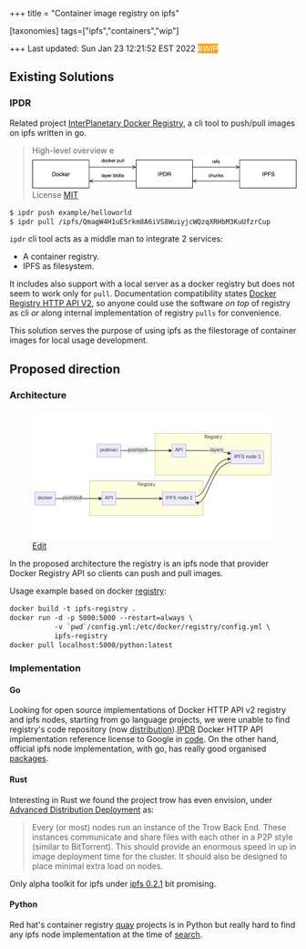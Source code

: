 +++
title = "Container image registry on ipfs"

[taxonomies]
tags=["ipfs","containers","wip"]

+++
Last updated: Sun Jan 23 12:21:52 EST 2022 <em style="color: #FFFFFF; background-color: #FCA311">#WIP</em>

## Existing Solutions

### IPDR

Related project [InterPlanetary Docker Registry](https://github.com/ipdr/ipdr), a cli tool to push/pull images on ipfs written in go.

> High-level overview
e <img src="/assets/blog/container_image_registry_on_ipfs/ipdr_arch.png" />
> License [MIT](https://github.com/ipdr/ipdr/blob/master/LICENSE)

```
$ ipdr push example/helloworld
$ ipdr pull /ipfs/QmagW4H1uE5rkm8A6iVS8WuiyjcWQzqXRHbM3KuUfzrCup
```

`ipdr` cli tool acts as a middle man to integrate 2 services:
- A container registry.
- IPFS as filesystem.

It includes also support with a local server as a docker registry but does not seem to work only for `pull`.  Documentation compatibility states [Docker Registry HTTP API V2](https://docs.docker.com/registry/spec/api/#docker-registry-http-api-v2), so anyone could use the software _on top_ of registry as cli _or_ along internal implementation of registry `pulls` for convenience.

This solution serves the purpose of using ipfs as the filestorage of container images for local usage development.

## Proposed direction

### Architecture

<figure>
<img src="/assets/blog/container_image_registry_on_ipfs/arch.png" />
<figcaption><a href="https://mermaid.live/edit/#pako:eNp1kLkOwjAMhl8l8kyF6NiBCTYmWCNVpnFpRC7lGCrg3UkJiNtDZMXf__s4QWcFQQMHj25gmy03LIezQqNhVbU8uxSGuUtKnRk6yUq9vCHti8zTQYbox_I9xYRWlcKRfMguTLo-tCa3ahcFIiP-mNRPlxcVe3f5CdXsZ6v7PF_l-mMSYbsj-Y-lb0KYgSavUYp8qdNEc4gDaeLQ5FRQj0lFDtxcMpqcwEhrIaP10PSoAs0AU7S70XTQRJ_oAa0k5uX1nbpcAbY9f_0">Edit</a></figcaption>
</figure>

In the proposed architecture the registry is an ipfs node that provider Docker Registry API so clients can push and pull images.

Usage example based on docker [registry](https://docs.docker.com/registry/configuration/):
```
docker build -t ipfs-registry .
docker run -d -p 5000:5000 --restart=always \
           -v `pwd`/config.yml:/etc/docker/registry/config.yml \
           ipfs-registry
docker pull localhost:5000/python:latest
```


### Implementation

#### Go
Looking for open source implementations of Docker HTTP API v2  registry and ipfs nodes, starting from go language projects, we were unable to find registry's code repository (now [distribution](https://github.com/distribution/distribution)).<a href="#ipdr">IPDR</a> Docker HTTP API implementation reference license to Google in [code](https://github.com/ipdr/ipdr/blob/master/server/registry/registry.go#L1). On the other hand, official ipfs node implementation, with go, has really good organised [packages](https://github.com/ipfs/go-ipfs#packages).

#### Rust
Interesting in Rust we found the project trow has even envision, under [Advanced Distribution Deployment](https://github.com/ContainerSolutions/trow/blob/main/docs/ARCHITECTURE.md#advanced-distribution-deployment) as:

> Every (or most) nodes run an instance of the Trow Back End. These instances communicate and share files with each other in a P2P style (similar to BitTorrent). This should provide an enormous speed in up in image deployment time for the cluster. It should also be designed to place minimal extra load on nodes.

Only alpha toolkit for ipfs under [ipfs 0.2.1](https://docs.rs/ipfs/0.2.1/ipfs/) bit promising.

#### Python
Red hat's container registry [quay](https://github.com/quay/quay) projects is in Python but really hard to find any ipfs node implementation at the time of [search](https://duckduckgo.com/?q=ipfs+server+node+python&ia=web).
